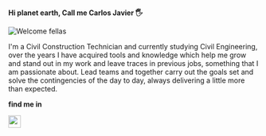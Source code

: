 <strong>Hi planet earth, Call me Carlos Javier 🖐</strong>

![Welcome fellas](https://user-images.githubusercontent.com/127773967/231904083-ea521627-ba97-490b-8f9b-0eccf53de3f1.png)
  
I'm a Civil Construction Technician and currently studying Civil Engineering, over the years I have acquired tools and knowledge which help me grow and stand out in my work and leave traces in previous jobs, something that I am passionate about. Lead teams and together carry out the goals set and solve the contingencies of the day to day, always delivering a little more than expected.

<strong>find me in</strong>

<a href="https://www.linkedin.com/in/carlos-javier-ram%C3%ADrez-guti%C3%A9rrez-7297b126a">
<img src="https://www.rollingselectrical.co.uk/_webedit/cached-images/205-0-0-0-10000-10000-210.png" width="25" height="25" /></a>
